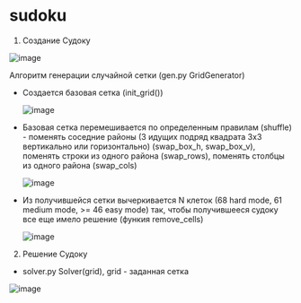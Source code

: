 # sudoku

1) Создание Судоку

![image](https://user-images.githubusercontent.com/111375726/210331501-26d7f73b-62f2-4ba3-a323-d55d7076c88d.png)

Алгоритм генерации случайной сетки (gen.py GridGenerator)
  * Создается базовая сетка (init_grid())
  
    ![image](https://user-images.githubusercontent.com/111375726/210332466-6a3dc400-b61a-4fc0-91bf-6e794d08c766.png)
  
  * Базовая сетка перемешивается по определенным правилам (shuffle) - поменять соседние районы (3 идущих подряд квадрата 3x3 вертикально или горизонтально) (swap_box_h, swap_box_v), поменять строки из одного района (swap_rows), поменять столбцы из одного района (swap_cols)
  
    ![image](https://user-images.githubusercontent.com/111375726/210333908-55af0942-b81d-4c0b-9f2e-9bba9ea5c6ab.png)

* Из получившейся сетки вычеркивается N клеток (68 hard mode, 61 medium mode, >= 46 easy mode) так, чтобы получившееся судоку все еще имело решение (функия remove_cells)
   
    ![image](https://user-images.githubusercontent.com/111375726/210335217-2c74bae5-b5df-49c4-a8b7-a9c6ea6e7ff7.png)

2) Решение Судоку 
 
 * solver.py Solver(grid), grid - заданная сетка
 
  ![image](https://user-images.githubusercontent.com/111375726/210337017-7a1a562a-87b5-4642-bf72-bc43dceefade.png)

